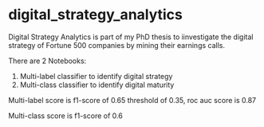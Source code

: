 # digital_strategy_analytics
Digital Strategy Analytics is part of my PhD thesis to iinvestigate the digital strategy of Fortune 500 companies by mining their earnings calls.

There are 2 Notebooks:

1. Multi-label classifier to identify digital strategy
2. Multi-class classifier to identify digital maturity


Multi-label score is f1-score of 0.65 threshold of 0.35, roc auc score is 0.87

Multi-class score is f1-score of 0.6
                 

